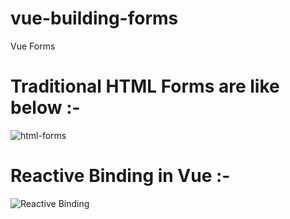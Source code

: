 # vue-building-forms

Vue Forms

# Traditional HTML Forms are like below :-

![html-forms](https://user-images.githubusercontent.com/20744146/131223576-2d179ee8-56a9-427b-a653-486dbbb0f3e1.PNG)

# Reactive Binding in Vue :-

![Reactive Binding](https://user-images.githubusercontent.com/20744146/131360730-3ac25d40-a2b0-430e-b02b-0a76a45a553f.PNG)

